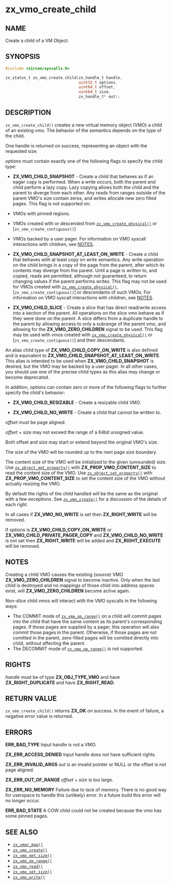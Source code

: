 # zx_vmo_create_child

## NAME

<!-- Updated by update-docs-from-fidl, do not edit. -->

Create a child of a VM Object.

## SYNOPSIS

<!-- Updated by update-docs-from-fidl, do not edit. -->

```c
#include <zircon/syscalls.h>

zx_status_t zx_vmo_create_child(zx_handle_t handle,
                                uint32_t options,
                                uint64_t offset,
                                uint64_t size,
                                zx_handle_t* out);
```

## DESCRIPTION

`zx_vmo_create_child()` creates a new virtual memory object (VMO) a child of
an existing vmo. The behavior of the semantics depends on the type of the child.

One handle is returned on success, representing an object with the requested
size.

*options* must contain exactly one of the following flags to specify the
child type:

- **ZX_VMO_CHILD_SNAPSHOT** -  Create a child that behaves as if an eager copy is performed. When a
write occurs, both the parent and child perform a lazy copy. Lazy copying allows both the child and
the parent to diverge from each other. Any reads from ranges outside of the parent VMO's size
contain zeros, and writes allocate new zero filled pages.
This flag is not supported on:
 - VMOs with pinned regions.
 - VMOs created with or descended from [`zx_vmo_create_physical()`] or
   [`zx_vmo_create_contiguous()`]
 - VMOs backed by a user pager.
For information on VMO syscall interactions with children, see [NOTES](#notes).

- **ZX_VMO_CHILD_SNAPSHOT_AT_LEAST_ON_WRITE** -  Create a child that behaves with at least copy on
write semantics. Any write operation on the child brings in a copy of the page from the parent,
after which its contents may diverge from the parent. Until a page is written to, and copied, reads
are permitted, although not guaranteed, to return changing values if the parent performs writes.
This flag may not be used for VMOs created with [`zx_vmo_create_physical()`],
[`zx_vmo_create_contiguous()`] or descendants of such VMOs.
For information on VMO syscall interactions with children, see [NOTES](#notes).

- **ZX_VMO_CHILD_SLICE** - Create a slice that has direct read/write access into
a section of the parent. All operations on the slice vmo behave as if they were
done on the parent. A slice differs from a duplicate handle to the parent by allowing
access to only a subrange of the parent vmo, and allowing for the
**ZX_VMO_ZERO_CHILDREN** signal to be used. This flag may be used with vmos created with
[`zx_vmo_create_physical()`] or [`zx_vmo_create_contiguous()`] and their descendants.

An alias child type of **ZX_VMO_CHILD_COPY_ON_WRITE** is also defined and is equivalent to
**ZX_VMO_CHILD_SNAPSHOT_AT_LEAST_ON_WRITE**. This alias is intended to be used when
**ZX_VMO_CHILD_SNAPSHOT** is desired, but the VMO may be backed by a user pager. In all other cases,
you should use one of the precise child types as this alias may change or become deprecated.

In addition, *options* can contain zero or more of the following flags to
further specify the child's behavior:

- **ZX_VMO_CHILD_RESIZABLE** - Create a resizable child VMO.

- **ZX_VMO_CHILD_NO_WRITE** - Create a child that cannot be written to.

*offset* must be page aligned.

*offset* + *size* may not exceed the range of a 64bit unsigned value.

Both offset and size may start or extend beyond the original VMO's size.

The size of the VMO will be rounded up to the next page size boundary.

The content size of the VMO will be initialized to the given (unrounded) size.
Use [`zx_object_get_property()`] with **ZX_PROP_VMO_CONTENT_SIZE** to read the
content size of the VMO. Use [`zx_object_set_property()`] with
**ZX_PROP_VMO_CONTENT_SIZE** to set the content size of the VMO without
actually resizing the VMO.

By default the rights of the child handled will be the same as the
original with a few exceptions. See [`zx_vmo_create()`] for a
discussion of the details of each right.

In all cases if **ZX_VMO_NO_WRITE** is set then **ZX_RIGHT_WRITE** will be removed.

If *options* is **ZX_VMO_CHILD_COPY_ON_WRITE** or **ZX_VMO_CHILD_PRIVATE_PAGER_COPY** and
**ZX_VMO_CHILD_NO_WRITE** is not set then **ZX_RIGHT_WRITE** will be added and **ZX_RIGHT_EXECUTE**
will be removed.

## NOTES

Creating a child VMO causes the existing (source) VMO **ZX_VMO_ZERO_CHILDREN** signal
to become inactive. Only when the last child is destroyed and no mappings
of those child into address spaces exist, will **ZX_VMO_ZERO_CHILDREN** become
active again.

Non-slice child vmos will interact with the VMO syscalls in the following ways:

- The COMMIT mode of [`zx_vmo_op_range()`] on a child will commit pages into the child that
  have the same content as its parent's corresponding pages. If those pages are supplied by a
  pager, this operation will also commit those pages in the parent. Otherwise, if those pages
  are not comitted in the parent, zero-filled pages will be comitted directly into
  child, without affecting the parent.
- The DECOMMIT mode of [`zx_vmo_op_range()`] is not supported.

## RIGHTS

<!-- Updated by update-docs-from-fidl, do not edit. -->

*handle* must be of type **ZX_OBJ_TYPE_VMO** and have **ZX_RIGHT_DUPLICATE** and have **ZX_RIGHT_READ**.

## RETURN VALUE

`zx_vmo_create_child()` returns **ZX_OK** on success. In the event
of failure, a negative error value is returned.

## ERRORS

**ERR_BAD_TYPE**  Input handle is not a VMO.

**ZX_ERR_ACCESS_DENIED**  Input handle does not have sufficient rights.

**ZX_ERR_INVALID_ARGS**  *out* is an invalid pointer or NULL
or the offset is not page aligned.

**ZX_ERR_OUT_OF_RANGE**  *offset* + *size* is too large.

**ZX_ERR_NO_MEMORY**  Failure due to lack of memory.
There is no good way for userspace to handle this (unlikely) error.
In a future build this error will no longer occur.

**ERR_BAD_STATE**  A COW child could not be created because the vmo has some
pinned pages.

## SEE ALSO

 - [`zx_vmar_map()`]
 - [`zx_vmo_create()`]
 - [`zx_vmo_get_size()`]
 - [`zx_vmo_op_range()`]
 - [`zx_vmo_read()`]
 - [`zx_vmo_set_size()`]
 - [`zx_vmo_write()`]

<!-- References updated by update-docs-from-fidl, do not edit. -->

[`zx_object_get_property()`]: object_get_property.md
[`zx_object_set_property()`]: object_set_property.md
[`zx_pager_create_vmo()`]: pager_create_vmo.md
[`zx_vmar_map()`]: vmar_map.md
[`zx_vmo_create()`]: vmo_create.md
[`zx_vmo_create_physical()`]: vmo_create_physical.md
[`zx_vmo_get_size()`]: vmo_get_size.md
[`zx_vmo_op_range()`]: vmo_op_range.md
[`zx_vmo_read()`]: vmo_read.md
[`zx_vmo_set_size()`]: vmo_set_size.md
[`zx_vmo_write()`]: vmo_write.md
